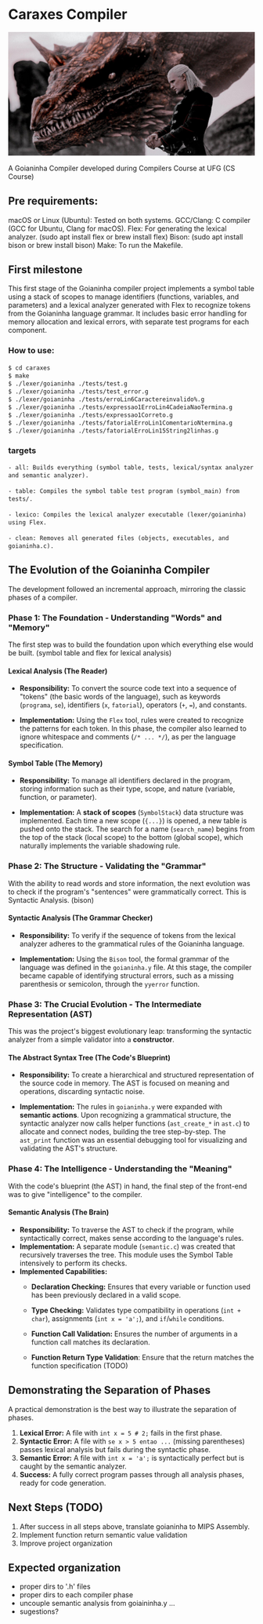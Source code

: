 # Caraxes Compiler

![Caraxes from HOTD](./etc/img/eou35gg7uqz91.jpg)

A Goianinha Compiler developed during Compilers Course at UFG (CS Course)

## Pre requirements:
macOS or Linux (Ubuntu): Tested on both systems.
GCC/Clang: C compiler (GCC for Ubuntu, Clang for macOS).
Flex: For generating the lexical analyzer. (sudo apt install flex or brew install flex)
Bison: (sudo apt install bison or brew install bison)
Make: To run the Makefile.

## First milestone
This first stage of the Goianinha compiler project implements a symbol table using a stack of scopes to manage identifiers (functions, variables, and parameters) and a lexical analyzer generated with Flex to recognize tokens from the Goianinha language grammar. It includes basic error handling for memory allocation and lexical errors, with separate test programs for each component.

### How to use:
```
$ cd caraxes
$ make
$ ./lexer/goianinha ./tests/test.g
$ ./lexer/goianinha ./tests/test_error.g
$ ./lexer/goianinha ./tests/erroLin6Caractereinvalido%.g
$ ./lexer/goianinha ./tests/expressao1ErroLin4CadeiaNaoTermina.g
$ ./lexer/goianinha ./tests/expressao1Correto.g
$ ./lexer/goianinha ./tests/fatorialErroLin1ComentarioNtermina.g
$ ./lexer/goianinha ./tests/fatorialErroLin15String2linhas.g
```

### targets
```
- all: Builds everything (symbol table, tests, lexical/syntax analyzer and semantic analyzer).

- table: Compiles the symbol table test program (symbol_main) from tests/.

- lexico: Compiles the lexical analyzer executable (lexer/goianinha) using Flex.

- clean: Removes all generated files (objects, executables, and goianinha.c).
```

## The Evolution of the  Goianinha Compiler

The development followed an incremental approach, mirroring the classic phases of a compiler.

### Phase 1: The Foundation - Understanding "Words" and "Memory"

The first step was to build the foundation upon which everything else would be built. (symbol table and flex for lexical analysis)

#### Lexical Analysis (The Reader)
* **Responsibility:** To convert the source code text into a sequence of "tokens" (the basic words of the language), such as keywords (`programa`, `se`), identifiers (`x`, `fatorial`), operators (`+`, `=`), and constants.

* **Implementation:** Using the `Flex` tool, rules were created to recognize the patterns for each token. In this phase, the compiler also learned to ignore whitespace and comments (`/* ... */`), as per the language specification.

#### Symbol Table (The Memory)
* **Responsibility:** To manage all identifiers declared in the program, storing information such as their type, scope, and nature (variable, function, or parameter).

* **Implementation:** A **stack of scopes** (`SymbolStack`) data structure was implemented. Each time a new scope (`{...}`) is opened, a new table is pushed onto the stack. The search for a name (`search_name`) begins from the top of the stack (local scope) to the bottom (global scope), which naturally implements the variable shadowing rule.

### Phase 2: The Structure - Validating the "Grammar"

With the ability to read words and store information, the next evolution was to check if the program's "sentences" were grammatically correct. This is Syntactic Analysis. (bison)

#### Syntactic Analysis (The Grammar Checker)
* **Responsibility:** To verify if the sequence of tokens from the lexical analyzer adheres to the grammatical rules of the Goianinha language.

* **Implementation:** Using the `Bison` tool, the formal grammar of the language was defined in the `goianinha.y` file. At this stage, the compiler became capable of identifying structural errors, such as a missing parenthesis or semicolon, through the `yyerror` function.

### Phase 3: The Crucial Evolution - The Intermediate Representation (AST)

This was the project's biggest evolutionary leap: transforming the syntactic analyzer from a simple validator into a **constructor**.

#### The Abstract Syntax Tree (The Code's Blueprint)
* **Responsibility:** To create a hierarchical and structured representation of the source code in memory. The AST is focused on meaning and operations, discarding syntactic noise.

* **Implementation:** The rules in `goianinha.y` were expanded with **semantic actions**. Upon recognizing a grammatical structure, the syntactic analyzer now calls helper functions (`ast_create_*` in `ast.c`) to allocate and connect nodes, building the tree step-by-step. The `ast_print` function was an essential debugging tool for visualizing and validating the AST's structure.

### Phase 4: The Intelligence - Understanding the "Meaning"

With the code's blueprint (the AST) in hand, the final step of the front-end was to give "intelligence" to the compiler.

#### Semantic Analysis (The Brain)
* **Responsibility:** To traverse the AST to check if the program, while syntactically correct, makes sense according to the language's rules.
* **Implementation:** A separate module (`semantic.c`) was created that recursively traverses the tree. This module uses the Symbol Table intensively to perform its checks.
* **Implemented Capabilities:**
    * **Declaration Checking:** Ensures that every variable or function used has been previously declared in a valid scope.
    * **Type Checking:** Validates type compatibility in operations (`int + char`), assignments (`int x = 'a';`), and `if`/`while` conditions.
    * **Function Call Validation:** Ensures the number of arguments in a function call matches its declaration.

	* **Function Return Type Validation**: Ensure that the return matches the function specification (TODO)

## Demonstrating the Separation of Phases

A practical demonstration is the best way to illustrate the separation of phases.

1.  **Lexical Error:** A file with `int x = 5 # 2;` fails in the first phase.
2.  **Syntactic Error:** A file with `se x > 5 entao ...` (missing parentheses) passes lexical analysis but fails during the syntactic phase.
3.  **Semantic Error:** A file with `int x = 'a';` is syntactically perfect but is caught by the semantic analyzer.
4.  **Success:** A fully correct program passes through all analysis phases, ready for code generation.

## Next Steps (TODO)

1. After success in all steps above, translate goianinha to MIPS Assembly.
2. Implement function return semantic value validation
3. Improve project organization

## Expected organization

- proper dirs to '.h' files
- proper dirs to each compiler phase
- uncouple semantic analysis from goiaininha.y
...
- sugestions?